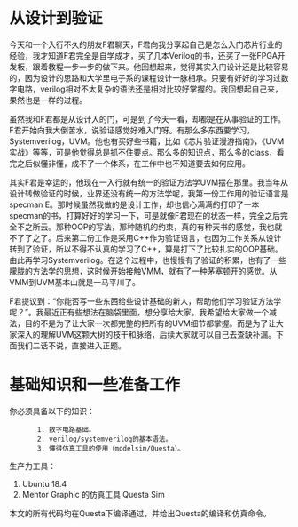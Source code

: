 # 从设计到验证

​        今天和一个入行不久的朋友F君聊天，F君向我分享起自己是怎么入门芯片行业的经验，我才知道F君完全是自学成才，买了几本Verilog的书，还买了一张FPGA开发板，跟着教程一步一步的做下来。他回想起来，觉得其实入门设计还是比较容易的，因为设计的思路和大学里电子系的课程设计一脉相承。只要有好好的学习过数字电路，verilog相对不太复杂的语法还是相对比较好掌握的。我回想起自己来，果然也是一样的过程。

​        虽然我和F君都是从设计入的门，可是到了今天一看，却都是在从事验证的工作。F君开始向我大倒苦水，说验证感觉好难入门呀。有那么多东西要学习，Systemverilog，UVM。他也有买好些书籍，比如《芯片验证漫游指南》，《UVM实战》等等，可是他觉得总是抓不住要点。那么多的知识点，那么多的class，看完之后似懂非懂，成不了一个体系，在工作中也不知道要去如何应用。

​         其实F君是幸运的，他现在一入行就有统一的验证方法学UVM摆在那里。我当年从设计转做验证的时候，业界还没有统一的方法学呢，我第一份工作用的验证语言是specman E。那时候虽然我做的是设计工作，却也信心满满的打印了一本specman的书，打算好好的学习一下，可是就像F君现在的状态一样，完全之后完全不之所云。那种OOP的写法，那种随机的约束，真的有种天书的感觉，我也就不了了之了。后来第二份工作是采用C++作为验证语言，也因为工作关系从设计转到了验证，所以不得不认真的学习了C++，算是打下了比较扎实的OOP基础。由此再学习Systemverilog。在这个过程中，也慢慢有了验证的积累，也有了一些朦胧的方法学的思想，这时候开始接触VMM，就有了一种茅塞顿开的感觉。从VMM到UVM基本山就是一马平川了。

​         F君提议到：“你能否写一些东西给些设计基础的新人，帮助他们学习验证方法学呢？”。我最近正有些想法在脑袋里面，想分享给大家。我希望给大家做一个减法，目的不是为了让大家一次都完整的把所有的UVM细节都掌握。而是为了让大家深入的理解UVM这颗大树的枝干和脉络，后续大家就可以自己去查缺补漏。下面我们二话不说，直接进入正题。



# 基础知识和一些准备工作

你必须具备以下的知识：

           1. 数字电路基础。
           2. verilog/systemverilog的基本语法。
           3. 懂得仿真工具的使用（modelsim/Questa）。

生产力工具：
1. Ubuntu 18.4
2. Mentor Graphic 的仿真工具 Questa Sim

本文的所有代码均在Questa下编译通过，并给出Questa的编译和仿真命令。
